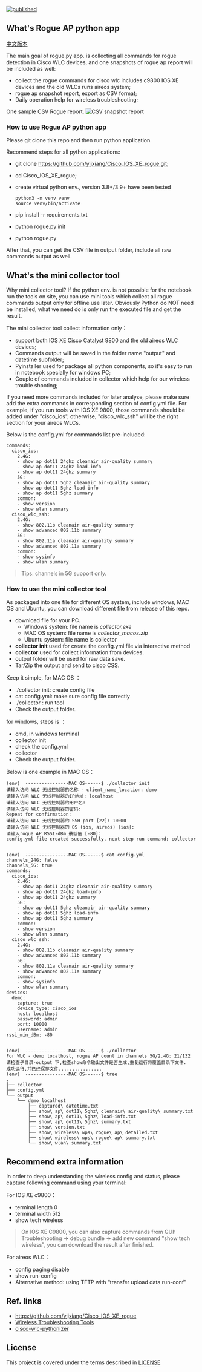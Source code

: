 [![published](https://static.production.devnetcloud.com/codeexchange/assets/images/devnet-published.svg)](https://developer.cisco.com/codeexchange/github/repo/yijxiang/Cisco_IOS_XE_rogue)

## What's Rogue AP python app

[ 中文版本 ](README_chinese.md)

The main goal of rogue.py app. is collecting all commands for rogue detection in Cisco WLC devices, and one snapshots of rogue ap report will be included as well:
- collect the rogue commands for cisco wlc includes c9800 IOS XE devices and the old WLCs runs aireos system;
- rogue ap snapshot report, export as CSV format;
- Daily operation help for wireless troubleshooting;

One sample CSV Rogue report.
![CSV snapshot report ](csv.jpg)


### How to use Rogue AP python app

Please git clone this repo and then run python application.

Recommend steps for all python applications:
- git clone https://github.com/yijxiang/Cisco_IOS_XE_rogue.git;
- cd Cisco_IOS_XE_rogue;
- create virtual python env., version 3.8+/3.9+ have been tested
  ```
  python3 -m venv venv
  source venv/bin/activate
  ```
  
- pip install -r requirements.txt
- python rogue.py init
- python rogue.py


After that, you can get the CSV file in output folder, include all raw commands output as well.



## What's the mini collector tool 

Why mini collector tool?
If the python env. is not possible for the notebook run the tools on site, you can use mini tools which collect all rogue commands output only for offline use later.
Obviously Python do NOT need be installed, what we need do is only run the executed file and get the result.


The mini collector tool collect information only：
- support both IOS XE Cisco Catalyst 9800 and the old aireos WLC devices; 
- Commands output will be saved in the folder name "output" and datetime subfolder; 
- Pyinstaller used for package all python components, so it's easy to run in notebook specially for windows PC;
- Couple of commands included in collector which help for our wireless trouble shooting;

If you need more commands included for later analyse, please make sure add the extra commands in corresponding section of config.yml file.
For example, if you run tools with IOS XE 9800, those commands should be added under "cisco_ios", otherwise, "cisco_wlc_ssh" will be the right section for your aireos WLCs.

Below is the config.yml for commands list pre-included:
```
commands:
  cisco_ios:
    2.4G:
    - show ap dot11 24ghz cleanair air-quality summary
    - show ap dot11 24ghz load-info
    - show ap dot11 24ghz summary
    5G:
    - show ap dot11 5ghz cleanair air-quality summary
    - show ap dot11 5ghz load-info
    - show ap dot11 5ghz summary
    common:
    - show version
    - show wlan summary
  cisco_wlc_ssh:
    2.4G:
    - show 802.11b cleanair air-quality summary
    - show advanced 802.11b summary
    5G:
    - show 802.11a cleanair air-quality summary
    - show advanced 802.11a summary
    common:
    - show sysinfo
    - show wlan summary
```

> Tips: channels in 5G support only.

### How to use the mini collector tool 

As packaged into one file for different OS system, include windows, MAC OS and Ubuntu, you can download different file from release of this repo.
- download file for your PC.
  - Windows system: file name is  *collector.exe*
  - MAC OS system: file name is  *collector_macos.zip*
  - Ubuntu system: file name is collector
- **collector init** used for create the config.yml file via interactive method
- **collector** used for collect information from devices.
- output folder will be used for raw data save.
- Tar/Zip the output and send to cisco CSS.


Keep it simple, for MAC OS ：
- ./collector init: create config file
- cat config.yml: make sure config file correctly
- ./collector : run tool
- Check the output folder.


for windows, steps is ：
- cmd, in windows terminal
- collector init
- check the config.yml
- collector 
- Check the output folder.


Below is one example in MAC OS：
```
(env)  ----------------MAC OS------$ ./collector init
请输入访问 WLC 无线控制器的名称 - client_name_location: demo
请输入访问 WLC 无线控制器的IP地址: localhost
请输入访问 WLC 无线控制器的用户名: 
请输入访问 WLC 无线控制器的密码: 
Repeat for confirmation: 
请输入访问 WLC 无线控制器的 SSH port [22]: 10000
请输入访问 WLC 无线控制器的 OS (ios, aireos) [ios]: 
请输入rogue AP RSSI-dBm 最低值 [-80]: 
config.yml file created successfully, next step run command: collector


(env)  ----------------MAC OS------$ cat config.yml 
channels_24G: false
channels_5G: true
commands:
  cisco_ios:
    2.4G:
    - show ap dot11 24ghz cleanair air-quality summary
    - show ap dot11 24ghz load-info
    - show ap dot11 24ghz summary
    5G:
    - show ap dot11 5ghz cleanair air-quality summary
    - show ap dot11 5ghz load-info
    - show ap dot11 5ghz summary
    common:
    - show version
    - show wlan summary
  cisco_wlc_ssh:
    2.4G:
    - show 802.11b cleanair air-quality summary
    - show advanced 802.11b summary
    5G:
    - show 802.11a cleanair air-quality summary
    - show advanced 802.11a summary
    common:
    - show sysinfo
    - show wlan summary
devices:
  demo:
    capture: true
    device_type: cisco_ios
    host: localhost
    password: admin
    port: 10000
    username: admin
rssi_min_dBm: -80


(env)  ----------------MAC OS------$ ./collector 
For WLC - demo localhost, rogue AP count in channels 5G/2.4G: 21/132
请检查子目录-output 下,检查show命令输出文件是否生成,重复运行将覆盖目录下文件.
成功运行,并已经保存文件................
(env)  ----------------MAC OS------$ tree
.
├── collector
├── config.yml
└── output
    └── demo_localhost
        ├── captured\ datetime.txt
        ├── show\ ap\ dot11\ 5ghz\ cleanair\ air-quality\ summary.txt
        ├── show\ ap\ dot11\ 5ghz\ load-info.txt
        ├── show\ ap\ dot11\ 5ghz\ summary.txt
        ├── show\ version.txt
        ├── show\ wireless\ wps\ rogue\ ap\ detailed.txt
        ├── show\ wireless\ wps\ rogue\ ap\ summary.txt
        └── show\ wlan\ summary.txt
```

##  Recommend extra information

In order to deep understanding the wireless config and status, please capture following command using your terminal:

For IOS XE c9800：

- terminal length 0
- terminal width 512
- show tech wireless

> On IOS XE C9800, you can also capture commands from GUI: Troubleshooting -> debug bundle -> add new command "show tech wireless", you can download the result after finished.

For aireos WLC：

- config paging disable
- show run-config
- Alternative method: using TFTP with “transfer upload data run-conf”


## Ref. links

- [ https://github.com/yijxiang/Cisco_IOS_XE_rogue ](https://github.com/yijxiang/Cisco_IOS_XE_rogue/releases)
- [ Wireless Troubleshooting Tools ](https://developer.cisco.com/docs/wireless-troubleshooting-tools/#!wireless-troubleshooting-tools/wireless-troubleshooting-tools)
- [ cisco-wlc-pythonizer ](https://developer.cisco.com/codeexchange/github/repo/consulttelecom/cisco-wlc-pythonizer)


## License
This project is covered under the terms described in  [ LICENSE ](LICENSE)
